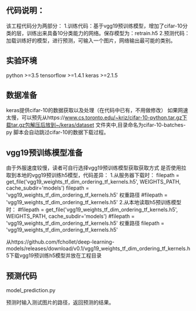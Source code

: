 ## 代码说明：
该工程代码分为两部分：
1.训练代码：基于vgg19预训练模型，增加了cifar-10分类的层，训练出来具备10分类能力的网络。保存模型为：retrain.h5
2.预测代码：加载训练好的模型，进行预测，可输入一个图片，网络输出最可能的类别。


## 实验环境
python >=3.5
tensorflow >=1.4.1
keras >=2.1.5

## 数据准备
keras提供cifar-10的数据获取以及处理（在代码中已有，不用做修改）
如果网速太慢，可以预先从https://www.cs.toronto.edu/~kriz/cifar-10-python.tar.gz下载tar.gz包解压后放到~/keras/dataset 文件夹中,目录命名为cifar-10-batches-py 
脚本会自动跳过cifar-10的数据下载过程。

## vgg19预训练模型准备
由于外服速度较慢，读者可自行选择vgg19预训练模型获取获取方式
是否使用拉取到本地的vgg19预训练h5模型，代码差异：
1.从服务器下载时：
filepath = get_file('vgg19_weights_tf_dim_ordering_tf_kernels.h5', WEIGHTS_PATH, cache_subdir='models')
filepath = 'vgg19_weights_tf_dim_ordering_tf_kernels.h5'   权重路径
#filepath = 'vgg19_weights_tf_dim_ordering_tf_kernels.h5'
2.从本地读取h5预训练模型时：
#filepath = get_file('vgg19_weights_tf_dim_ordering_tf_kernels.h5', WEIGHTS_PATH, cache_subdir='models')
#filepath = 'vgg19_weights_tf_dim_ordering_tf_kernels.h5'   权重路径
filepath = 'vgg19_weights_tf_dim_ordering_tf_kernels.h5'

从https://github.com/fchollet/deep-learning-models/releases/download/v0.1/vgg19_weights_tf_dim_ordering_tf_kernels.h5下载vgg19预训练h5模型并放在工程目录



## 预测代码
model_prediction.py

预测时输入测试图片的路径，返回预测的结果。